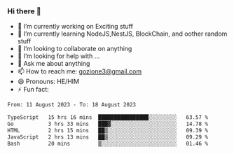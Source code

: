 ### Hi there 👋

<!--
**charlieScript/charlieScript** is a ✨ _special_ ✨ repository because its `README.md` (this file) appears on your GitHub profile.

Here are some ideas to get you started: -->

- 🔭 I’m currently working on Exciting stuff
- 🌱 I’m currently learning NodeJS,NestJS, BlockChain, and oother random stuff
- 👯 I’m looking to collaborate on anything
- 🤔 I’m looking for help with ...
- 💬 Ask me about anything
- 📫 How to reach me: gozione3@gmail.com
- 😄 Pronouns: HE/HIM
- ⚡ Fun fact: 
<!--START_SECTION:waka-->

```txt
From: 11 August 2023 - To: 18 August 2023

TypeScript   15 hrs 16 mins  ████████████████░░░░░░░░░   63.57 %
Go           3 hrs 33 mins   ███▓░░░░░░░░░░░░░░░░░░░░░   14.78 %
HTML         2 hrs 15 mins   ██▒░░░░░░░░░░░░░░░░░░░░░░   09.39 %
JavaScript   2 hrs 13 mins   ██▒░░░░░░░░░░░░░░░░░░░░░░   09.29 %
Bash         20 mins         ▒░░░░░░░░░░░░░░░░░░░░░░░░   01.46 %
```

<!--END_SECTION:waka-->

